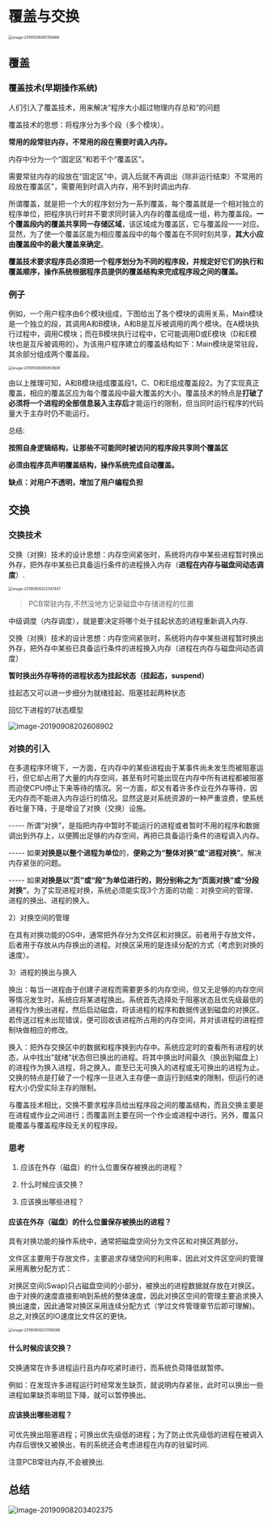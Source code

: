 # 覆盖与交换

<img src="assets/4内存空间扩展--覆盖与交换/image-20191008085158468.png" alt="image-20191008085158468" style="zoom:50%;" />

## 覆盖

### 覆盖技术(早期操作系统)

人们引入了覆盖技术，用来解决“程序大小超过物理内存总和”的问题

覆盖技术的思想：将程序分为多个段（多个模块）。

**常用的段常驻内存，不常用的段在需要时调入内存。**

内存中分为一个“固定区”和若干个“覆盖区”。

需要常驻内存的段放在“固定区”中，调入后就不再调出（除非运行结束）不常用的段放在覆盖区”，需要用到时调入内存，用不到时调出内存.

所谓覆盖，就是把一个大的程序划分为一系列覆盖，每个覆盖就是一个相对独立的程序单位，把程序执行时并不要求同时装入内存的覆盖组成一组，称为覆盖段。**一个覆盖段内的覆盖共享同一存储区域**，该区域成为覆盖区，它与覆盖段一一对应。显然，为了使一个覆盖区能为相应覆盖段中的每个覆盖在不同时刻共享，**其大小应由覆盖段中的最大覆盖来确定**。

**覆盖技术要求程序员必须把一个程序划分为不同的程序段，并规定好它们的执行和覆盖顺序，操作系统根据程序员提供的覆盖结构来完成程序段之间的覆盖。**

### 例子

例如，一个用户程序由6个模块组成，下图给出了各个模块的调用关系，Main模块是一个独立的段，其调用A和B模块，A和B是互斥被调用的两个模块。在A模块执行过程中，调用C模块；而在B模块执行过程中，它可能调用D或E模块（D和E模块也是互斥被调用的）。为该用户程序建立的覆盖结构如下：Main模块是常驻段，其余部分组成两个覆盖段。

<img src="assets/4内存空间扩展--覆盖与交换/image-20191008085853608.png" alt="image-20191008085853608" style="zoom:50%;" />

由以上推理可知，A和B模块组成覆盖段1，C、D和E组成覆盖段2。为了实现真正覆盖，相应的覆盖区应为每个覆盖段中最大覆盖的大小。覆盖技术的特点是**打破了必须将一个进程的全部信息装入主存后**才能运行的限制，但当同时运行程序的代码量大于主存时仍不能运行。

总结:

**按照自身逻辑结构，让那些不可能同时被访问的程序段共享同个覆盖区**

**必须由程序员声明覆盖结构，操作系统完成自动覆盖。**

**缺点：对用户不透明，增加了用户编程负担**

## 交换

### 交换技术

交换（对换）技术的设计思想：内存空间紧张时，系统将内存中某些进程暂时换出外存，把外存中某些已具备运行条件的进程换入内存（**进程在内存与磁盘间动态调度**）.

<img src="assets/4内存空间扩展--覆盖与交换/image-20190908202347447.png" alt="image-20190908202347447" style="zoom:50%;" />

> PCB常驻内存,不然没地方记录磁盘中存储进程的位置

中级调度（内存调度），就是要决定将哪个处于挂起状态的进程重新调入内存.

交换（对换）技术的设计思想：内存空间紧张时，系统将内存中某些进程暂时换出外存，把外存中某些已具备运行条件的进程换入内存（进程在内存与磁盘间动态调度）

**暂时换出外存等待的进程状态为挂起状态（挂起态，suspend）**

挂起态又可以进一步细分为就绪挂起、阻塞挂起两种状态

回忆下进程的7状态模型

![image-20190908202608902](assets/4内存空间扩展--覆盖与交换/image-20190908202608902.png)





### 对换的引入

在多道程序环境下，一方面，在内存中的某些进程由于某事件尚未发生而被阻塞运行，但它却占用了大量的内存空间，甚至有时可能出现在内存中所有进程都被阻塞而迫使CPU停止下来等待的情况。另一方面，却又有着许多作业在外存等待，因无内存而不能进入内存运行的情况。显然这是对系统资源的一种严重浪费，使系统吞吐量下降，于是增设了对换（交换）设施。

----- 所谓“对换”，是指把内存中暂时不能运行的进程或者暂时不用的程序和数据调出到外存上，以便腾出足够的内存空间，再把已具备运行条件的进程调入内存。

----- 如果**对换是以整个进程为单位**的，**便称之为“整体对换”或“进程对换”**。解决内存紧张的问题。

----- 如果**对换是以“页”或“段”为单位进行的，则分别称之为“页面对换”或“分段对换”**。为了实现进程对换，系统必须能实现3个方面的功能：对换空间的管理、进程的换出、进程的换入。

2）对换空间的管理

在具有对换功能的OS中，通常把外存分为文件区和对换区。前者用于存放文件，后者用于存放从内存换出的进程。对换区采用的是连续分配的方式（考虑到对换的速度）。

3）进程的换出与换入

换出：每当一进程由于创建子进程而需要更多的内存空间，但又无足够的内存空间等情况发生时，系统应将某进程换出。系统首先选择处于阻塞状态且优先级最低的进程作为换出进程，然后启动磁盘，将该进程的程序和数据传送到磁盘的对换区。若传送过程未出现错误，便可回收该进程所占用的内存空间，并对该进程的进程控制块做相应的修改。

换入：把外存交换区中的数据和程序换到内存中。系统应定时的查看所有进程的状态，从中找出”就绪“状态但已换出的进程。将其中换出时间最久（换出到磁盘上）的进程作为换入进程，将之换入。直至已无可换入的进程或无可换出的进程为止。交换的特点是打破了一个程序一旦进入主存便一直运行到结束的限制，但运行的进程大小仍受实际主存的限制。

与覆盖技术相比，交换不要求程序员给出程序段之间的覆盖结构，而且交换主要是在进程或作业之间进行；而覆盖则主要在同一个作业或进程中进行。另外，覆盖只能覆盖与覆盖程序段无关的程序段。



### 思考

1. 应该在外存（磁盘）的什么位置保存被换出的进程？

2. 什么时候应该交换？

3. 应该换出哪些进程？

#### 应该在外存（磁盘）的什么位置保存被换出的进程？

具有对换功能的操作系统中，通常把磁盘空间分为文件区和对换区两部分。

文件区主要用于存放文件，主要追求存储空间的利用率，因此对文件区空间的管理采用离散分配方式：

对换区空间(Swap)只占磁盘空间的小部分，被换出的进程数据就存放在对换区。由于对换的速度直接影响到系统的整体速度，因此对换区空间的管理主要追求换入换出速度，因此通常对换区采用连续分配方式（学过文件管理章节后即可理解)。总之,对换区的IO速度比文件区的更快。

<img src="assets/4内存空间扩展--覆盖与交换/image-20190908203106088.png" alt="image-20190908203106088" style="zoom:50%;" />

#### 什么时候应该交换？

交换通常在许多进程运行且内存吃紧时进行，而系统负荷降低就暂停。

例如：在发现许多进程运行时经常发生缺页，就说明内存紧张，此时可以换出一些进程如果缺页率明显下降，就可以暂停换出。

#### 应该换出哪些进程？

可优先换出阻塞进程；可换出优先级低的进程；为了防止优先级低的进程在被调入内存后很快又被换出，有的系统还会考虑进程在内存的驻留时间. 

注意PCB常驻内存,不会被换出.

## 总结

![image-20190908203402375](assets/4内存空间扩展--覆盖与交换/image-20190908203402375.png)





